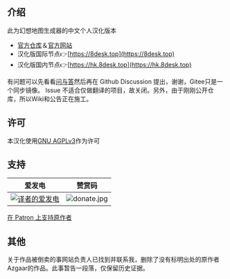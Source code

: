 ## 介绍

此为幻想地图生成器的中文个人汉化版本

- [官方仓库](https://github.com/Azgaar/Fantasy-Map-Generator)＆[官方网站](https://azgaar.github.io/Fantasy-Map-Generator)
- 汉化版国际节点👉[https://8desk.top](https://8desk.top)
- 汉化版国内节点👉[https://hk.8desk.top](https://hk.8desk.top)

有问题可以先看看[问与答](https://github.com/dyxang/Fantasy-Map-Generator-Chinese/wiki/%E9%97%AE%E4%B8%8E%E7%AD%94)然后再在 Github Discussion 提出，谢谢，Gitee只是一个同步镜像。
Issue 不适合仅做翻译的项目，故关闭。另外，由于刚刚公开仓库，所以Wiki和公告正在施工。

## 许可
本汉化使用[GNU AGPLv3](./LICENSE)作为许可

## 支持

| 爱发电 | 赞赏码   | 
| ---- | ---- | 
|[![译者的爱发电](https://s2.loli.net/2024/09/29/Xoq8dxhYCEI2Pij.jpg)](https://afdian.com/a/freeguy)|![donate.jpg](https://s2.loli.net/2023/11/02/LUxHGtkwlrIyCef.jpg)|



[在 Patron 上支持原作者](https://www.patreon.com/azgaar)

## 其他
关于作品被倒卖的事网站负责人已找到并联系我，删除了没有标明出处的原作者Azgaar的作品。此事暂告一段落，仅保留历史证据。
